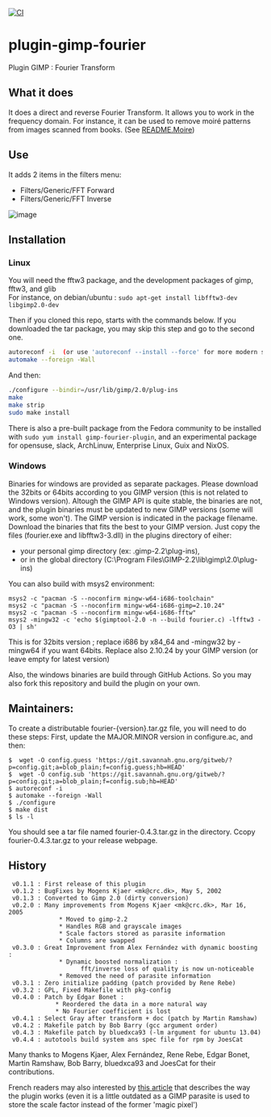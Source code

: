 [![CI](https://github.com/rpeyron/plugin-gimp-fourier/actions/workflows/main.yml/badge.svg)](https://github.com/rpeyron/plugin-gimp-fourier/actions/workflows/main.yml)

# plugin-gimp-fourier

Plugin GIMP : Fourier Transform

## What it does

It does a direct and reverse Fourier Transform.
It allows you to work in the frequency domain.
For instance, it can be used to remove moiré patterns from images scanned from books. (See [README.Moire](README.Moire))

## Use 

It adds 2 items in the filters menu:
*  Filters/Generic/FFT Forward
*  Filters/Generic/FFT Inverse

![image](https://user-images.githubusercontent.com/3126751/121738126-19e4ec80-cafa-11eb-9fec-ad923d853cde.png)


## Installation

### Linux

You will need the fftw3 package, and the development packages of gimp, fftw3, and glib  
For instance, on debian/ubuntu : `sudo apt-get install libfftw3-dev libgimp2.0-dev`

Then if you cloned this repo, starts with the commands below. 
If you downloaded the tar package, you may skip this step and go to the second one.
```sh
autoreconf -i  (or use 'autoreconf --install --force' for more modern setups)
automake --foreign -Wall
```

And then:
```sh
./configure --bindir=/usr/lib/gimp/2.0/plug-ins
make
make strip
sudo make install
```

There is also a pre-built package from the Fedora community to be installed with `sudo yum install gimp-fourier-plugin`, 
and an experimental package for opensuse, slack, ArchLinuw, Enterprise Linux, Guix and NixOS.



### Windows
 
Binaries for windows are provided as separate packages. Please download the 32bits or 64bits according to you GIMP version 
(this is not related to Windows version). Altough the GIMP API is quite stable, the binaries are not, and the plugin binaries 
must be updated to new GIMP versions (some will work, some won't). The GIMP version is indicated in the package filename. 
Download the binaries that fits the best to your GIMP version. Just copy the files (fourier.exe and libfftw3-3.dll) in the 
plugins directory of eiher:
- your personal gimp directory (ex: .gimp-2.2\plug-ins), 
- or in the global directory (C:\Program Files\GIMP-2.2\lib\gimp\2.0\plug-ins)

You can also build with msys2 environment:
```
msys2 -c "pacman -S --noconfirm mingw-w64-i686-toolchain"
msys2 -c "pacman -S --noconfirm mingw-w64-i686-gimp=2.10.24"
msys2 -c "pacman -S --noconfirm mingw-w64-i686-fftw"
msys2 -mingw32 -c 'echo $(gimptool-2.0 -n --build fourier.c) -lfftw3 -O3 | sh'
```

This is for 32bits version ; replace i686 by x84_64 and -mingw32 by -mingw64 if you want 64bits. 
Replace also 2.10.24 by your GIMP version (or leave empty for latest version)

Also, the windows binaries are build through GitHub Actions. So you may also fork this repository and build the plugin on your own.


## Maintainers:

To create a distributable fourier-{version}.tar.gz file, you  will need to do these steps:
First, update the MAJOR.MINOR version in configure.ac, and then:

```
$  wget -O config.guess 'https://git.savannah.gnu.org/gitweb/?p=config.git;a=blob_plain;f=config.guess;hb=HEAD'
$  wget -O config.sub 'https://git.savannah.gnu.org/gitweb/?p=config.git;a=blob_plain;f=config.sub;hb=HEAD'
$ autoreconf -i
$ automake --foreign -Wall
$ ./configure
$ make dist
$ ls -l
```

You should see a tar file named fourier-0.4.3.tar.gz in the directory. Ccopy fourier-0.4.3.tar.gz to your release webpage.


## History
```
 v0.1.1 : First release of this plugin
 v0.1.2 : BugFixes by Mogens Kjaer <mk@crc.dk>, May 5, 2002 
 v0.1.3 : Converted to Gimp 2.0 (dirty conversion)
 v0.2.0 : Many improvements from Mogens Kjaer <mk@crc.dk>, Mar 16, 2005
              * Moved to gimp-2.2
              * Handles RGB and grayscale images
              * Scale factors stored as parasite information
              * Columns are swapped
 v0.3.0 : Great Improvement from Alex Fernández with dynamic boosting :
              * Dynamic boosted normalization : 
                    fft/inverse loss of quality is now un-noticeable 
              * Removed the need of parasite information
 v0.3.1 : Zero initialize padding (patch provided by Rene Rebe)
 v0.3.2 : GPL, Fixed Makefile with pkg-config
 v0.4.0 : Patch by Edgar Bonet :
             * Reordered the data in a more natural way
             * No Fourier coefficient is lost
 v0.4.1 : Select Gray after transform + doc (patch by Martin Ramshaw)
 v0.4.2 : Makefile patch by Bob Barry (gcc argument order)
 v0.4.3 : Makefile patch by bluedxca93 (-lm argument for ubuntu 13.04)
 v0.4.4 : autotools build system ans spec file for rpm by JoesCat
```

Many thanks to Mogens Kjaer, Alex Fernández, Rene Rebe, Edgar Bonet,
Martin Ramshaw, Bob Barry, bluedxca93 and JoesCat for their contributions.

French readers may also interested by [this article](https://www.lprp.fr/2002/02/fourier/) that describes 
the way the plugin works (even it is a little outdated as a GIMP parasite is used to store the scale 
factor instead of the former 'magic pixel')
